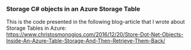### Storage C# objects in an Azure Storage Table

This is the code presented in the following blog-article that I wrote about Storage Tables in Azure:
https://www.christosmonogios.com/2016/12/20/Store-Dot-Net-Objects-Inside-An-Azure-Table-Storage-And-Then-Retrieve-Them-Back/